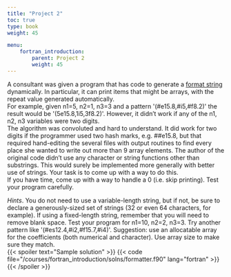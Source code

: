 ```yaml
---
title: "Project 2"
toc: true
type: book
weight: 45

menu:
    fortran_introduction:
        parent: Project 2
        weight: 45
---
```


A consultant was given a program that has code to generate a [format string](/courses/fortran_introduction/formatted_io) dynamically.  In particular, it can print items that might be arrays, with the repeat value generated automatically.  
For example, given n1=5, n2=1, n3=3 and a pattern '(#e15.8,#i5,#f8.2)' 
the result would be '(5e15.8,1i5,3f8.2)'. However, it didn’t work if any of the n1, n2, n3 variables were two digits.  
The algorithm was convoluted and hard to understand.  It did work for two 
digits if the programmer
used two hash marks, e.g. ##e15.8, but that required hand-editing the several 
files with output routines to find every place she wanted to write out more 
than 9 array elements.  The author of the original code didn’t use any 
character or string 
functions other than substrings. This would surely be implemented more 
generally with better use of strings.  Your task is to come up with a way to 
do this.  
If you have time, come up with a way to handle a 
0 (i.e. skip printing).
Test your program carefully.

_Hints_.  You do not need to use a variable-length string, but if not, be sure to declare a generously-sized set of strings (32 or even 64 characters, for example).  If using a fixed-length string, remember that you will need to remove blank space.  Test your program for n1=10, n2=2, n3=3.  Try another pattern like 
'(#es12.4,#i2,#f15.7,#i4)'.  Suggestion: use an allocatable array for the coefficients (both numerical and character).  Use array size to make sure they match.    
{{< spoiler text="Sample solution" >}}
{{< code file="/courses/fortran_introduction/solns/formatter.f90" lang="fortran" >}}
{{< /spoiler >}}
